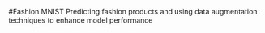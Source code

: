 #Fashion MNIST
Predicting fashion products and using data augmentation techniques to enhance model performance
